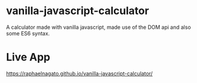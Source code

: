 # vanilla-javascript-calculator
A calculator made with vanilla javascript, made use of the DOM api and also some ES6 syntax.

# Live App
https://raphaelnagato.github.io/vanilla-javascript-calculator/
